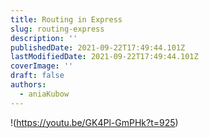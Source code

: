 ```yaml
---
title: Routing in Express
slug: routing-express
description: ''
publishedDate: 2021-09-22T17:49:44.101Z
lastModifiedDate: 2021-09-22T17:49:44.101Z
coverImage: ''
draft: false
authors:
  - aniaKubow
---
```


!(https://youtu.be/GK4Pl-GmPHk?t=925)
